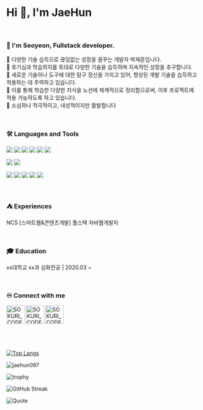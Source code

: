 <h1>Hi 👋, I'm JaeHun</h1>
<br>

### 🙋 I'm Seoyeon, Fullstack developer. 
🔅 다양한 기술 습득으로 끊임없는 성장을 꿈꾸는 개발자 박재훈입니다. <br>
🔅 호기심과 학습의지를 토대로 다양한 기술을 습득하며 지속적인 성장을 추구합니다.  <br>
🔅 새로운 기술이나 도구에 대한 탐구 정신을 가지고 있어, 향상된 개발 기술을 습득하고 적용하는 데 주력하고 있습니다. <br>
🔅 이를 통해 학습한 다양한 지식을 노션에 체계적으로 정리함으로써, 이후 프로젝트에 적용 가능하도록 하고 있습니다. <br>
🔅 소심하나 적극적이고, 내성적이지만 활발합니다 

<br>

### 🛠 Languages and Tools
<p>
  <img src="https://img.shields.io/badge/HTML5-E34F26?style=flat-square&logo=html5&logoColor=fff"/>
  <img src="https://img.shields.io/badge/CSS3-1572B6?style=flat-square&logo=css3&logoColor=fff"/> 
  <img src="https://img.shields.io/badge/JavaScript-F7DF1E?style=flat-square&logo=JavaScript&logoColor=fff"/> 
  <img src="https://img.shields.io/badge/jQuery-0769AD?style=flat-square&logo=jQuery&logoColor=fff"/> 
  <img src="https://img.shields.io/badge/React-61DAFB?style=flat-square&logo=React&logoColor=fff"/>
  <img src="https://img.shields.io/badge/Spring-6DB33F?style=flat-square&logo=spring&logoColor=fff"/>
</p>
<p>
  <img src="https://img.shields.io/badge/Oracle-F80000?style=flat-square&logo=Oracle&logoColor=4479A1"/> 
  <img src="https://img.shields.io/badge/JAVA-8F0000?style=flat-square&logo=Java&logoColor=4479A1"/>
</p>
<p>
  <img src="https://img.shields.io/badge/Notion-ffffff?style=flat-square&logo=Notion&logoColor=black"/> 
  <img src="https://img.shields.io/badge/GitHub-gray?style=flat-square&logo=GitHub&logoColor=black"/> 
  <img src="https://img.shields.io/badge/Git-blue?style=flat-square&logo=Git&logoColor=F05032"/> 
  <img src="https://img.shields.io/badge/Visual Studio Code-007ACC?style=flat-square&logo=visualstudiocode&logoColor=#007ACC"/> 
  <img src="https://img.shields.io/badge/Eclipse IDE-2C2255?style=flat-square&logo=eclipseide&logoColor=#fff"/> 
</p>

<br>

### ⛺ Experiences
<p>NCS [스마트웹&콘텐츠개발] 풀스택 자바웹개발자</p>

<br>

### 🎓 Education
<p>xx대학교 xx과 심화전공  |  2020.03 ~ </p>


    
<br>

### ♾️ Connect with me

[<img align="left" alt="SOKURI_CODE | velog" width="48px" src="https://img.icons8.com/color/48/000000/blog.png" />][website]
[<img align="left" alt="SOKURI_CODE | YouTube" width="48px" src="https://img.icons8.com/color/48/000000/youtube-play.png" />][youtube]
[<img align="left" alt="SOKURI_CODE | Instagram" width="48px" src="https://img.icons8.com/color/48/000000/instagram-new--v2.png" />][instagram]

[website]: http://febseo.dothome.co.kr
[youtube]: https://www.youtube.com/watch?v=64J_L24nSQQ
[instagram]: https://www.youtube.com/watch?v=64J_L24nSQQ  

<br><br><br><br><br><br>

[![Top Langs](https://github-readme-stats.vercel.app/api/top-langs/?username=jaehun097&layout=donut)](https://github.com/jaehun097)

<img align="center" src="https://github-readme-stats.vercel.app/api?username=jaehun097&show_icons=true&locale=kr" alt="jaehun097" />

![trophy](https://github-profile-trophy.vercel.app/?username=jaehun097)

![GitHub Streak](https://github-readme-streak-stats.herokuapp.com/?user=jaehun097)

![Quote](https://quotes-github-readme.vercel.app/api?type=horizontal&theme=dark&locale=kr)
